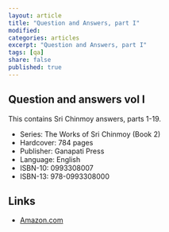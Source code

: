 ```yaml
---
layout: article
title: "Question and Answers, part I"
modified:
categories: articles
excerpt: "Question and Answers, part I"
tags: [qa]
share: false
published: true
---
```

## Question and answers vol I

This contains Sri Chinmoy answers, parts 1-19.

- Series: The Works of Sri Chinmoy (Book 2)
- Hardcover: 784 pages
- Publisher: Ganapati Press
- Language: English
- ISBN-10: 0993308007
- ISBN-13: 978-0993308000

## Links ##

- [Amazon.com](https://www.amazon.com/Questions-Answers-vol-Chinmoy-parts/dp/0993308007/)
